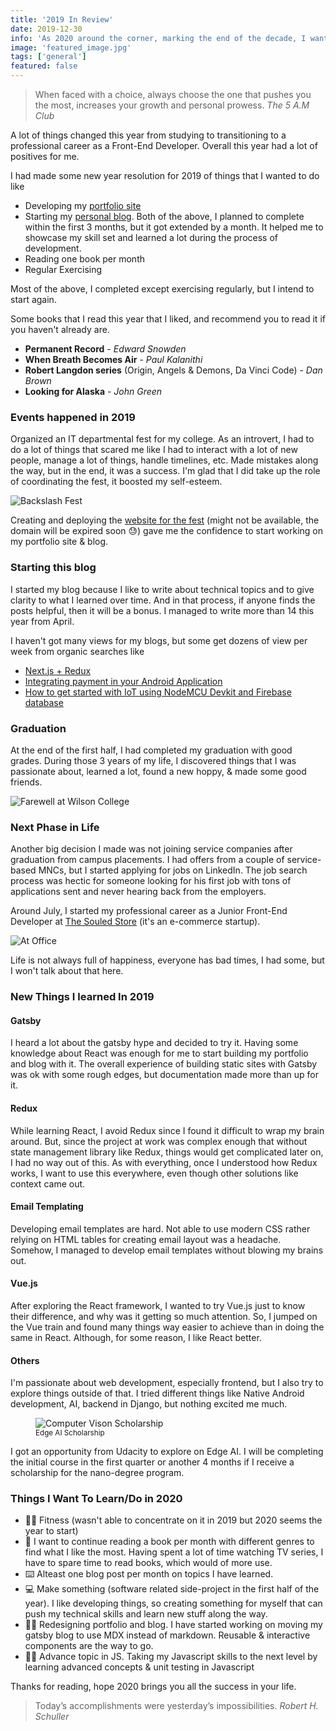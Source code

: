 ```yaml
---
title: '2019 In Review'
date: 2019-12-30
info: 'As 2020 around the corner, marking the end of the decade, I wanted to review what happened in my life this year and what I want to achieve in 2020.'
image: 'featured_image.jpg'
tags: ['general']
featured: false
---
```


<blockquote class="blockquote not-prose">
  When faced with a choice, always choose the one that pushes you the most, increases your growth and personal prowess.
  <cite class="cite">The 5 A.M Club</cite>
</blockquote>

A lot of things changed this year from studying to transitioning to a professional career as a Front-End Developer. Overall this year had a lot of positives for me.

I had made some new year resolution for 2019 of things that I wanted to do like

- Developing my [portfolio site](https://jibin.tech)
- Starting my [personal blog](https://blog.jibin.tech). Both of the above, I planned to complete within the first 3 months, but it got extended by a month. It helped me to showcase my skill set and learned a lot during the process of development.
- Reading one book per month
- Regular Exercising

Most of the above, I completed except exercising regularly, but I intend to start again.

Some books that I read this year that I liked, and recommend you to read it if you haven't already are.

- **Permanent Record** - *Edward Snowden*
- **When Breath Becomes Air** - *Paul Kalanithi*
- **Robert Langdon series** (Origin, Angels & Demons, Da Vinci Code) - *Dan Brown*
- **Looking for Alaska** - *John Green*

### Events happened in 2019
Organized an IT departmental fest for my college. As an introvert, I had to do a lot of things that scared me like I had to interact with a lot of new people, manage a lot of things, handle timelines, etc. Made mistakes along the way, but in the end, it was a success. I'm glad that I did take up the role of coordinating the fest, it boosted my self-esteem.


![Backslash Fest](backslash-stage.jpg)

Creating and deploying the [website for the fest](https://backslashfest.org) (might not be available, the domain will be expired soon 😓) gave me the confidence to start working on my portfolio site & blog.

### Starting this blog
I started my blog because I like to write about technical topics and to give clarity to what I learned over time. And in that process, if anyone finds the posts helpful, then it will be a bonus. I managed to write more than 14 this year from April.

I haven't got many views for my blogs, but some get dozens of view per week from organic searches like

- [Next.js + Redux](https://blog.jibin.tech/nextjs+redux/)
- [Integrating payment in your Android Application](https://blog.jibin.tech/integrating-payment-in-android-app/)
- [How to get started with IoT using NodeMCU Devkit and Firebase database](https://blog.jibin.tech/connecting-nodemcu-to-firebase/)

### Graduation

At the end of the first half, I had completed my graduation with good grades. During those 3 years of my life, I discovered things that I was passionate about, learned a lot, found a new hoppy,  & made some good friends.

<img src="farewell-wilson-college.jpg" alt="Farewell at Wilson College" />

### Next Phase in Life

Another big decision I made was not joining service companies after graduation from campus placements. I had offers from a couple of service-based MNCs, but I started applying for jobs on LinkedIn. The job search process was hectic for someone looking for his first job with tons of applications sent and never hearing back from the employers.

Around July, I started my professional career as a Junior Front-End Developer at [The Souled Store](https://thesouledstore.com) (it's an e-commerce startup).

![At Office](working-at-the-souled-store.jpg)

Life is not always full of happiness, everyone has bad times, I had some, but I won't talk about that here.

### New Things I learned In 2019
#### Gatsby
I heard a lot about the gatsby hype and decided to try it. Having some knowledge about React was enough for me to start building my portfolio and blog with it. The overall experience of building static sites with Gatsby was ok with some rough edges, but documentation made more than up for it.

#### Redux
While learning React, I avoid Redux since I found it difficult to wrap my brain around. But, since the project at work was complex enough that without state management library like Redux, things would get complicated later on, I had no way out of this. As with everything, once I understood how Redux works, I want to use this everywhere, even though other solutions like context came out.

#### Email Templating
Developing email templates are hard. Not able to use modern CSS rather relying on HTML tables for creating email layout was a headache. Somehow, I managed to develop email templates without blowing my brains out.

#### Vue.js
After exploring the React framework, I wanted to try Vue.js just to know their difference, and why was it getting so much attention. So, I jumped on the Vue train and found many things way easier to achieve than in doing the same in React. Although, for some reason, I like React better.

#### Others
I'm passionate about web development, especially frontend, but I also try to explore things outside of that. I tried different things like Native Android development, AI, backend in Django, but nothing excited me much.

<figure class="figure w-25 m-auto figure--right">
 <img src="Intel-Scholarship.jpg" alt="Computer Vison Scholarship" class="" />
 <figcaption class="text-center">
 <small>Edge AI Scholarship</small>
 </figcaption>
</figure>

I got an opportunity from Udacity to explore on Edge AI. I will be completing the initial course in the first quarter or another 4 months if I receive a scholarship for the nano-degree program.

### Things I Want To Learn/Do in 2020

- 🏋️‍♀️ Fitness (wasn't able to concentrate on it in 2019 but 2020 seems the year to start)
- 📖 I want to continue reading a book per month with different genres to find what I like the most. Having spent a lot of time watching TV series, I have to spare time to read books, which would of more use.
- ⌨️ Alteast one blog post per month on topics I have learned. 
- 💻 Make something (software related side-project in the first half of the year). I like developing things, so creating something for myself that can push my technical skills and learn new stuff along the way.
- 🏃‍♂️ Redesigning portfolio and blog. I have started working on moving my gatsby blog to use MDX instead of markdown. Reusable & interactive components are the way to go.
- 👷‍♂️ Advance topic in JS. Taking my Javascript skills to the next level by learning advanced concepts & unit testing in Javascript

Thanks for reading, hope 2020 brings you all the success in your life.

<blockquote class="blockquote not-prose">
  Today’s accomplishments were yesterday’s impossibilities.
  <cite class="cite">Robert H. Schuller</cite>
</blockquote>
